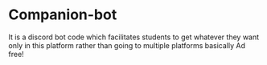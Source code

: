 # Companion-bot
It is a discord bot code which facilitates students to get whatever they want only in this platform rather than going to multiple platforms basically Ad free!
